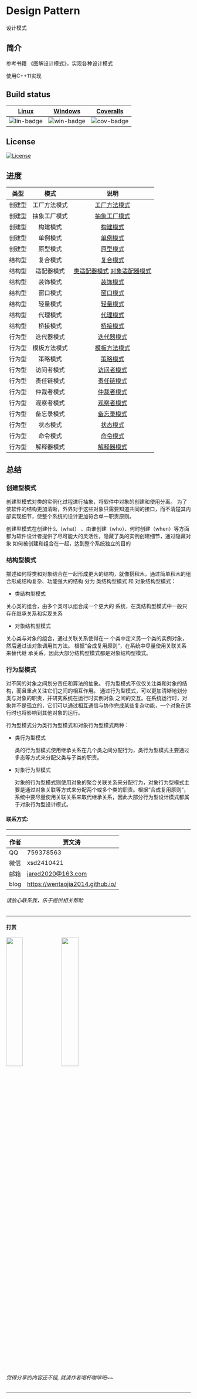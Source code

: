 ﻿# Design Pattern
设计模式

## 简介

参考书籍 《图解设计模式》，实现各种设计模式

使用C++11实现

## Build status

| [Linux][lin-link] | [Windows][win-link] | [Coveralls][cov-link] |
| :---------------: | :-----------------: | :-------------------: |
| ![lin-badge]      | ![win-badge]        | ![cov-badge]          |

[lin-badge]: https://travis-ci.org/wentaojia2014/DesignPattern.svg?branch=master "Travis build status"
[lin-link]: https://travis-ci.org/wentaojia2014/DesignPattern "Travis build status"
[win-badge]: https://ci.appveyor.com/api/projects/status/cckdwxaagrh2ncvo?svg=true "AppVeyor build status"
[win-link]: https://ci.appveyor.com/project/jiawentao/designpattern "AppVeyor build status"
[cov-badge]: https://coveralls.io/repos/github/wentaojia2014/DesignPattern/badge.svg?branch=master "Coveralls coverage"
[cov-link]: https://coveralls.io/github/wentaojia2014/DesignPattern?branch=master "Coveralls coverage"

## License
[![License](https://img.shields.io/badge/license-MIT-blue.svg)](https://github.com/wentaojia2014/TaoJson/blob/master/LICENSE)

## 进度

| 类型   | 模式         | 说明                                                                                                |
| :----: | :----------: | :-------------------------------------------------------------------------------------------------: |
| 创建型 | 工厂方法模式 | [工厂方法模式](code/Create/FactoryMethod/README.md)                                                 |
| 创建型 | 抽象工厂模式 | [抽象工厂模式](code/Create/AbstractFactory/README.md)                                               |
| 创建型 | 构建模式     | [构建模式](code/Create/Builder/README.md)                                                           |
| 创建型 | 单例模式     | [单例模式](code/Create/Singleton/README.md)                                                         |
| 创建型 | 原型模式     | [原型模式](code/Create/Prototype/README.md)                                                         |
| 结构型 | 复合模式     | [复合模式](code/Struct/Composite/README.md)                                                         |
| 结构型 | 适配器模式   | [类适配器模式](code/Struct/Adapter_01/README.md) [对象适配器模式](code/Struct/Adapter_02/README.md) |
| 结构型 | 装饰模式     | [装饰模式](code/Struct/Decorator/README.md)                                                         |
| 结构型 | 窗口模式     | [窗口模式](code/Struct/Facade/README.md)                                                            |
| 结构型 | 轻量模式     | [轻量模式](code/Struct/FlyWeight/README.md)                                                         |
| 结构型 | 代理模式     | [代理模式](code/Struct/Proxy/README.md)                                                             |
| 结构型 | 桥接模式     | [桥接模式](code/Struct/Bridge/README.md)                                                            |
| 行为型 | 迭代器模式   | [迭代器模式](code/Behavior/Iterator/README.md)                                                      |
| 行为型 | 模板方法模式 | [模板方法模式](code/Behavior/TemplateMethod/README.md)                                              |
| 行为型 | 策略模式     | [策略模式](code/Behavior/Strategy/README.md)                                                        |
| 行为型 | 访问者模式   | [访问者模式](code/Behavior/Visitor/README.md)                                                       |
| 行为型 | 责任链模式   | [责任链模式](code/Behavior/ResponsibilityChain/README.md)                                           |
| 行为型 | 仲裁者模式   | [仲裁者模式](code/Behavior/Mediator/README.md)                                                      |
| 行为型 | 观察者模式   | [观察者模式](code/Behavior/Observer/README.md)                                                      |
| 行为型 | 备忘录模式   | [备忘录模式](code/Behavior/Memento/README.md)                                                       |
| 行为型 | 状态模式     | [状态模式](code/Behavior/State/README.md)                                                           |
| 行为型 | 命令模式     | [命令模式](code/Behavior/Command/README.md)                                                         |
| 行为型 | 解释器模式   | [解释器模式](code/Behavior/Interpreter/README.md)                                                   |
## 总结

### 创建型模式
创建型模式对类的实例化过程进行抽象，将软件中对象的创建和使用分离。
为了使软件的结构更加清晰，外界对于这些对象只需要知道共同的接口，而不清楚其内部实现细节，使整个系统的设计更加符合单一职责原则。

创建型模式在创建什么（what） 、由谁创建（who）、何时创建（when）等方面都为软件设计者提供了尽可能大的灵活性，隐藏了类的实例创建细节，通过隐藏对象
如何被创建和组合在一起，达到整个系统独立的目的

### 结构型模式

描述如何将类和对象结合在一起形成更大的结构，就像搭积木，通过简单积木的组合形成结构复杂、功能强大的结构
分为 类结构型模式 和 对象结构型模式：
* 类结构型模式 

 关心类的组合，由多个类可以组合成一个更大的
系统，在类结构型模式中一般只存在继承关系和实现关系

* 对象结构型模式

 关心类与对象的组合，通过关联关系使得在一 个类中定义另一个类的实例对象，然后通过该对象调用其方法。 根据“合成复用原则”，在系统中尽量使用关联关系来替代继 承关系，因此大部分结构型模式都是对象结构型模式。
### 行为型模式
对不同的对象之间划分责任和算法的抽象。
行为型模式不仅仅关注类和对象的结构，而且重点关注它们之间的相互作用。
通过行为型模式，可以更加清晰地划分类与对象的职责，并研究系统在运行时实例对象 之间的交互。在系统运行时，对象并不是孤立的，它们可以通过相互通信与协作完成某些复杂功能，一个对象在运行时也将影响到其他对象的运行。

行为型模式分为类行为型模式和对象行为型模式两种：

* 类行为型模式

    类的行为型模式使用继承关系在几个类之间分配行为，类行为型模式主要通过多态等方式来分配父类与子类的职责。
* 对象行为型模式

    对象的行为型模式则使用对象的聚合关联关系来分配行为，对象行为型模式主要是通过对象关联等方式来分配两个或多个类的职责。根据“合成复用原则”，系统中要尽量使用关联关系来取代继承关系，因此大部分行为型设计模式都属于对象行为型设计模式。

#### 联系方式:
***
| 作者 | 贾文涛                           |
| ---- | -------------------------------- |
| QQ   | 759378563                        |
| 微信 | xsd2410421                       |
| 邮箱 | jared2020@163.com                |
| blog | https://wentaojia2014.github.io/ |

###### 请放心联系我，乐于提供相关帮助
***
#### **打赏**
<img src="https://github.com/wentaojia2014/wentaojia2014.github.io/blob/master/img/weixin.jpg?raw=true" width="30%" height="30%" /><img src="https://github.com/wentaojia2014/wentaojia2014.github.io/blob/master/img/zhifubao.jpg?raw=true" width="30%" height="30%" />

###### 觉得分享的内容还不错, 就请作者喝杯咖啡吧~~
***